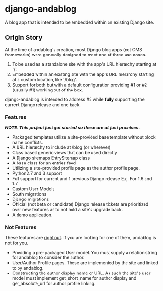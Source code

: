django-andablog
===============

A blog app that is intended to be embedded within an existing Django site.

## Origin Story
At the time of andablog's creation, most Django blog apps (not CMS frameworks) were generally designed to meet one of three use cases.

1. To be used as a standalone site with the app's URL hierarchy starting at '/'.
2. Embedded within an existing site with the app's URL hierarchy starting at a custom location, like '/blog'.
3. Support for both but with a default configuration providing #1 or #2 (usually #1) working out of the box.

django-andablog is intended to address #2 while __fully__ supporting the current Django release and one back.

### Features
***NOTE: This project just got started so these are all just promises.***

* Packaged templates utilize a site-provided base template without block name conflicts.
* A URL hierarchy to include at /blog (or wherever)
* Class based generic views that can be used directly
* A Django sitemaps EntrySitemap class
* A base class for an entries feed
* Utilizing a site-provided profile page as the author profile page.
* Python2.7 and 3 support
* Full support for current and 1 previous Django release E.g. For 1.6 and 1.7
 * Custom User Models
 * South migrations
 * Django migrations
* Official (not beta or candidate) Django release tickets are prioritized over new features as to not hold a site's upgrade back.
* A demo application.

### Not Features
These features are [right out](https://www.youtube.com/watch?feature=player_detailpage&v=xOrgLj9lOwk#t=108). If you are looking for one of them, andablog is not for you.
* Providing a pre-packaged User model. You must supply a relation string for andablog to consider the author.
* User/Author Profile pages. These are implemented by the site and linked to by andablog.
* Constructing the author display name or URL. As such the site's user model must implement get_short_name for author display and get_absolute_url for author profile linking.

